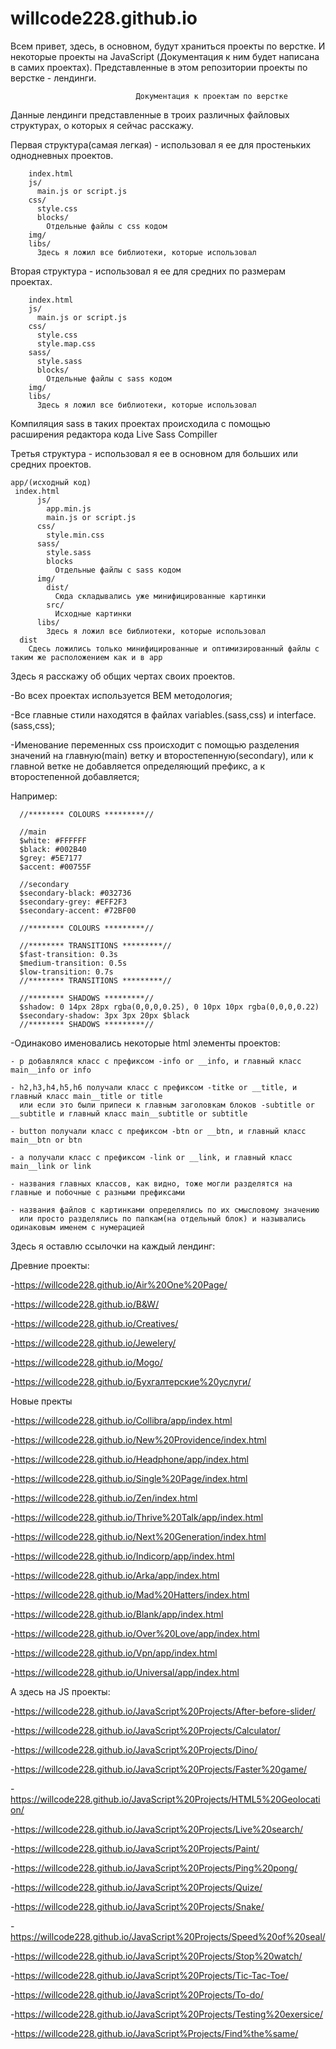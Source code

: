 # willcode228.github.io
Всем привет, здесь, в основном, будут храниться проекты по верстке. 
И некоторые проекты на JavaScript (Документация к ним будет написана в самих проектах).
Представленные в этом репозитории проекты по верстке - лендинги.


                                Документация к проектам по верстке
                                
Данные лендинги представленные в троих различных файловых структурах, о которых я сейчас расскажу.

Первая структура(самая легкая) - использовал я ее для простеньких однодневных проектов.

        index.html
        js/
          main.js or script.js
        css/
          style.css
          blocks/
            Отдельные файлы с css кодом
        img/
        libs/
          Здесь я ложил все библиотеки, которые использовал
  
  
  
Вторая структура - использовал я ее для средних по размерам проектах.

        index.html
        js/
          main.js or script.js
        css/
          style.css
          style.map.css
        sass/
          style.sass
          blocks/
            Отдельные файлы с sass кодом
        img/
        libs/
          Здесь я ложил все библиотеки, которые использовал
          
Компиляция sass в таких проектах происходила с помощью расширения редактора кода Live Sass Compiller


Третья структура - использовал я ее в основном для больших или средних проектов.

    app/(исходный код)
     index.html
          js/
            app.min.js
            main.js or script.js
          css/
            style.min.css
          sass/
            style.sass
            blocks
              Отдельные файлы с sass кодом
          img/
            dist/
              Сюда складывались уже минифицированные картинки
            src/
              Исходные картинки
          libs/
            Здесь я ложил все библиотеки, которые использовал
      dist
        Сдесь ложились только минифицированные и оптимизированный файлы с таким же расположением как и в app
        
        
        
Здесь я расскажу об общих чертах своих проектов.


  -Во всех проектах используется BEM методология;
  

  -Все главные стили находятся в файлах variables.(sass,css) и interface.(sass,css);
  

  -Именование переменных css происходит с помощью разделения значений на главную(main) ветку и второстепенную(secondary),
  или к главной ветке не добавляется определяющий префикс, а к второстепенной добавляется;
  
  Например:
  
      //******** COLOURS *********//

      //main
      $white: #FFFFFF
      $black: #002B40
      $grey: #5E7177
      $accent: #00755F

      //secondary
      $secondary-black: #032736
      $secondary-grey: #EFF2F3
      $secondary-accent: #72BF00

      //******** COLOURS *********//

      //******** TRANSITIONS *********//
      $fast-transition: 0.3s
      $medium-transition: 0.5s
      $low-transition: 0.7s
      //******** TRANSITIONS *********//

      //******** SHADOWS *********//
      $shadow: 0 14px 28px rgba(0,0,0,0.25), 0 10px 10px rgba(0,0,0,0.22)
      $secondary-shadow: 3px 3px 20px $black
      //******** SHADOWS *********//

  -Одинаково именовались некоторые html элементы проектов:
  
    - p добавлялся класс с префиксом -info or __info, и главный класс main__info or info
    
    - h2,h3,h4,h5,h6 получали класс с префиксом -titke or __title, и главный класс main__title or title
      или если это были припеси к главным заголовкам блоков -subtitle or __subtitle и главный класс main__subtitle or subtitle
    
    - button получали класс с префиксом -btn or __btn, и главный класс main__btn or btn
    
    - a получали класс с префиксом -link or __link, и главный класс main__link or link
    
    - названия главных классов, как видно, тоже могли разделятся на главные и побочные с разными префиксами
    
    - названия файлов с картинками определялись по их смысловому значению 
      или просто разделялись по папкам(на отдельный блок) и назывались одинаковым именем с нумерацией

 

Здесь я оставлю ссылочки на каждый лендинг:

  Древние проекты:
  
  -https://willcode228.github.io/Air%20One%20Page/
  
  -https://willcode228.github.io/B&W/
  
  -https://willcode228.github.io/Creatives/
  
  -https://willcode228.github.io/Jewelery/
  
  -https://willcode228.github.io/Mogo/
  
  -https://willcode228.github.io/Бухгалтерские%20услуги/
  

  Новые пректы

  -https://willcode228.github.io/Collibra/app/index.html
  
  -https://willcode228.github.io/New%20Providence/index.html
  
  -https://willcode228.github.io/Headphone/app/index.html
  
  -https://willcode228.github.io/Single%20Page/index.html
  
  -https://willcode228.github.io/Zen/index.html
  
  -https://willcode228.github.io/Thrive%20Talk/app/index.html
  
  -https://willcode228.github.io/Next%20Generation/index.html
  
  -https://willcode228.github.io/Indicorp/app/index.html
  
  -https://willcode228.github.io/Arka/app/index.html
  
  -https://willcode228.github.io/Mad%20Hatters/index.html
  
  -https://willcode228.github.io/Blank/app/index.html
  
  -https://willcode228.github.io/Over%20Love/app/index.html
  
  -https://willcode228.github.io/Vpn/app/index.html
  
  -https://willcode228.github.io/Universal/app/index.html
  
   
 А здесь на JS проекты:
 
  -https://willcode228.github.io/JavaScript%20Projects/After-before-slider/
  
  -https://willcode228.github.io/JavaScript%20Projects/Calculator/
  
  -https://willcode228.github.io/JavaScript%20Projects/Dino/
  
  -https://willcode228.github.io/JavaScript%20Projects/Faster%20game/
  
  -https://willcode228.github.io/JavaScript%20Projects/HTML5%20Geolocation/
  
  -https://willcode228.github.io/JavaScript%20Projects/Live%20search/
  
  -https://willcode228.github.io/JavaScript%20Projects/Paint/
  
  -https://willcode228.github.io/JavaScript%20Projects/Ping%20pong/
  
  -https://willcode228.github.io/JavaScript%20Projects/Quize/
  
  -https://willcode228.github.io/JavaScript%20Projects/Snake/
  
  -https://willcode228.github.io/JavaScript%20Projects/Speed%20of%20seal/
  
  -https://willcode228.github.io/JavaScript%20Projects/Stop%20watch/
  
  -https://willcode228.github.io/JavaScript%20Projects/Tic-Tac-Toe/
  
  -https://willcode228.github.io/JavaScript%20Projects/To-do/
  
  -https://willcode228.github.io/JavaScript%20Projects/Testing%20exersice/

  -https://willcode228.github.io/JavaScript%Projects/Find%the%same/
